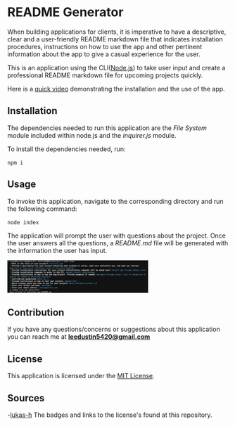 # README Generator

When building applications for clients, it is imperative to have a descriptive, clear and a user-friendly README markdown file that indicates installation procedures, instructions on how to use the app and other pertinent information about the app to give a casual experience for the user.  

This is an application using the CLI([Node.js](https://nodejs.org/dist/latest-v18.x/docs/api/)) to take user input and create a professional README markdown file for upcoming projects quickly.

Here is a [quick video](https://drive.google.com/file/d/1Iw27YC0brhH3J88f7urzuOZJnt2G0DW7/view) demonstrating the installation and the use of the app.  

## Installation 
The dependencies needed to run this application are the *File System* module included within node.js and the *inquirer.js* module.

To install the dependencies needed, run:
```
npm i
```

## Usage 
To invoke this application, navigate to the corresponding directory and run the following command:  
```
node index
```
The application will prompt the user with questions about the project. Once the user answers all the questions, a *README.md* file will be generated with the information the user has input.   

![app-testingIMG](./Assets/Images/README%20app.jpeg)

## Contribution
If you have any questions/concerns or suggestions about this application you can reach me at **leedustin5420@gmail.com**  

## License
This application is licensed under the [MIT License](https://opensource.org/licenses/MIT).

## Sources
-[lukas-h](https://gist.github.com/lukas-h/2a5d00690736b4c3a7ba)
The badges and links to the license's found at this repository.